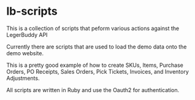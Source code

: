 lb-scripts
==========

This is a collection of scripts that peform various actions against the LegerBuddy API

Currently there are scripts that are used to load the demo data onto the demo website.

This is a pretty good example of how to create SKUs, Items, Purchase Orders, PO Receipts, Sales Orders, Pick Tickets, Invoices, and Inventory Adjustments.

All scripts are written in Ruby and use the Oauth2 for authentication.
